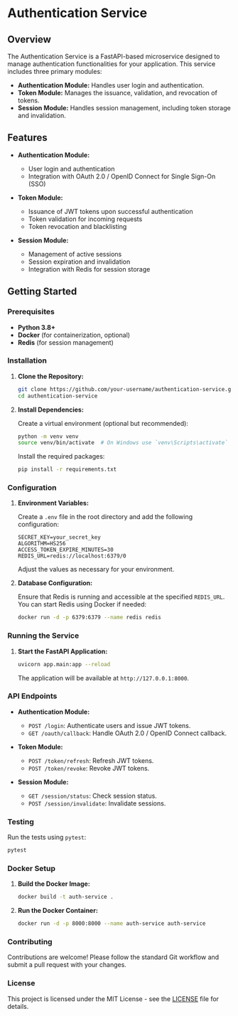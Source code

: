 # Authentication Service

## Overview

The Authentication Service is a FastAPI-based microservice designed to manage authentication functionalities for your application. This service includes three primary modules:

- **Authentication Module:** Handles user login and authentication.
- **Token Module:** Manages the issuance, validation, and revocation of tokens.
- **Session Module:** Handles session management, including token storage and invalidation.

## Features

- **Authentication Module:**

  - User login and authentication
  - Integration with OAuth 2.0 / OpenID Connect for Single Sign-On (SSO)

- **Token Module:**

  - Issuance of JWT tokens upon successful authentication
  - Token validation for incoming requests
  - Token revocation and blacklisting

- **Session Module:**
  - Management of active sessions
  - Session expiration and invalidation
  - Integration with Redis for session storage

## Getting Started

### Prerequisites

- **Python 3.8+**
- **Docker** (for containerization, optional)
- **Redis** (for session management)

### Installation

1. **Clone the Repository:**

   ```bash
   git clone https://github.com/your-username/authentication-service.git
   cd authentication-service
   ```

2. **Install Dependencies:**

   Create a virtual environment (optional but recommended):

   ```bash
   python -m venv venv
   source venv/bin/activate  # On Windows use `venv\Scripts\activate`
   ```

   Install the required packages:

   ```bash
   pip install -r requirements.txt
   ```

### Configuration

1. **Environment Variables:**

   Create a `.env` file in the root directory and add the following configuration:

   ```env
   SECRET_KEY=your_secret_key
   ALGORITHM=HS256
   ACCESS_TOKEN_EXPIRE_MINUTES=30
   REDIS_URL=redis://localhost:6379/0
   ```

   Adjust the values as necessary for your environment.

2. **Database Configuration:**

   Ensure that Redis is running and accessible at the specified `REDIS_URL`. You can start Redis using Docker if needed:

   ```bash
   docker run -d -p 6379:6379 --name redis redis
   ```

### Running the Service

1. **Start the FastAPI Application:**

   ```bash
   uvicorn app.main:app --reload
   ```

   The application will be available at `http://127.0.0.1:8000`.

### API Endpoints

- **Authentication Module:**

  - `POST /login`: Authenticate users and issue JWT tokens.
  - `GET /oauth/callback`: Handle OAuth 2.0 / OpenID Connect callback.

- **Token Module:**

  - `POST /token/refresh`: Refresh JWT tokens.
  - `POST /token/revoke`: Revoke JWT tokens.

- **Session Module:**
  - `GET /session/status`: Check session status.
  - `POST /session/invalidate`: Invalidate sessions.

### Testing

Run the tests using `pytest`:

```bash
pytest
```

### Docker Setup

1. **Build the Docker Image:**

   ```bash
   docker build -t auth-service .
   ```

2. **Run the Docker Container:**

   ```bash
   docker run -d -p 8000:8000 --name auth-service auth-service
   ```

### Contributing

Contributions are welcome! Please follow the standard Git workflow and submit a pull request with your changes.

### License

This project is licensed under the MIT License - see the [LICENSE](LICENSE) file for details.

